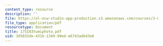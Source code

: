 ```yaml
---
content_type: resource
description: ''
file: https://ol-ocw-studio-app-production.s3.amazonaws.com/courses/3-094-materials-in-human-experience-spring-2004/3d5015de431b134999ede6743adb43e6_17SI03tumiphoto.pdf
file_type: application/pdf
resourcetype: Document
title: 17SI03tumiphoto.pdf
uid: 3d5015de-431b-1349-99ed-e6743adb43e6
---
```

